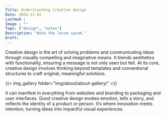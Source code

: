 ```yaml
---
Title: Understanding Creative design
Date: 2024-12-02
Lastmod : 
Image : ""
Tags: ["design", "notes"]
Description: "Note the lorum ipsum."
Draft: 
---
```

Creative design is the art of solving problems and communicating ideas through visually compelling and imaginative means. It blends aesthetics with functionality, ensuring a message is not only seen but felt. At its core, creative design involves thinking beyond templates and conventional structures to craft original, meaningful solutions. 

{{< img_gallery folder="img/about/about-gallery/"  >}}

It can manifest in everything from websites and branding to packaging and user interfaces. Good creative design evokes emotion, tells a story, and reflects the identity of a product or person. It’s where innovation meets intention, turning ideas into impactful visual experiences.
 